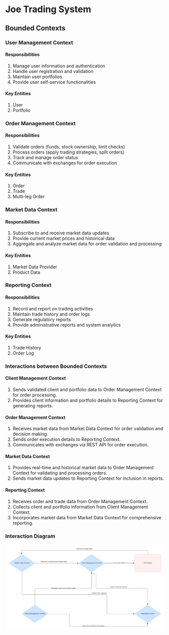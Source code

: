 # Joe Trading System

## Bounded Contexts

### User Management Context

#### Responsibilities

1. Manage user information and authentication
2. Handle user registration and validation
3. Maintain user portfolios
4. Provide user self-service functionalities

#### Key Entities

1. User
2. Portfolio

### Order Management Context

#### Responsibilities

1. Validate orders (funds, stock ownership, limit checks)
2. Process orders (apply trading strategies, split orders)
3. Track and manage order status
4. Communicate with exchanges for order execution

#### Key Entities

1. Order
2. Trade
3. Multi-leg Order

### Market Data Context

#### Responsibilities

1. Subscribe to and receive market data updates
2. Provide current market prices and historical data
3. Aggregate and analyze market data for order validation and processing

#### Key Entities

1. Market Data Provider
2. Product Data

### Reporting Context

#### Responsibilities

1. Record and report on trading activities
2. Maintain trade history and order logs
3. Generate regulatory reports
4. Provide administrative reports and system analytics

#### Key Entities

1. Trade History
2. Order Log

### Interactions between Bounded Contexts

#### Client Management Context

1. Sends validated client and portfolio data to Order Management Context for order processing.
2. Provides client information and portfolio details to Reporting Context for generating reports.

#### Order Management Context

1. Receives market data from Market Data Context for order validation and decision making.
2. Sends order execution details to Reporting Context.
3. Communicates with exchanges via REST API for order execution.

#### Market Data Context

1. Provides real-time and historical market data to Order Management Context for validating and processing orders.
2. Sends market data updates to Reporting Context for inclusion in reports.

#### Reporting Context

1. Receives order and trade data from Order Management Context.
2. Collects client and portfolio information from Client Management Context.
3. Incorporates market data from Market Data Context for comprehensive reporting.

### Interaction Diagram

![Interactions between the bounded contexts](./images/interactions.png)
